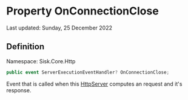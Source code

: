# Property OnConnectionClose
Last updated: Sunday, 25 December 2022

## Definition
Namespace: Sisk.Core.Http

```csharp
public event ServerExecutionEventHandler? OnConnectionClose;
```

Event that is called when this [HttpServer](/spec/Sisk/Core/Http/HttpServer) computes an request and it's response.

